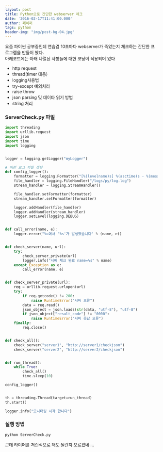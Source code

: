 ```yaml
---
layout: post
title: Python으로 간단한 webserver 체크
date: '2016-02-17T11:41:00.000'
author: 페이퍼
tags: python
header-img: "img/post-bg-04.jpg"
---
```


요즘 파이썬 공부중인데 연습겸 10초마다 webserver가 죽었는지 체크하는 간단한 프로그램을 만들어 봤다.  
아래코드에는 아래 나열된 사항들에 대한 코딩이 적용되어 있다

- http request
- thread(timer 대응)
- logging사용법
- try-except 예외처리
- raise throw
- json parsing 및 데이타 읽기 방법
- string 처리

### ServerCheck.py 파일
```python
import threading
import urllib.request
import json
import time
import logging


logger = logging.getLogger("myLogger")

# 이런 로그 파일 셋팅 
def config_logger():
    formatter = logging.Formatter("[%(levelname)s] %(asctime)s - %(message)s")
    file_handler = logging.FileHandler("/logs/py/log.log")
    stream_handler = logging.StreamHandler()

    file_handler.setFormatter(formatter)
    stream_handler.setFormatter(formatter)

    logger.addHandler(file_handler)
    logger.addHandler(stream_handler)
    logger.setLevel(logging.DEBUG)


def call_error(name, e):
    logger.error("%s에서 '%s'가 발생했습니다" % (name, e))


def check_server(name, url):
    try:
        check_server_private(url)
        logger.info("서버 체크 완료 name=%s" % name)
    except Exception as e:
        call_error(name, e)


def check_server_private(url):
    req = urllib.request.urlopen(url)
    try:
        if req.getcode() != 200:
            raise RuntimeError("서버 오류")
        data = req.read()
        json_object = json.loads(str(data, "utf-8"), "utf-8")
        if json_object["result_code"] != "0000":
            raise RuntimeError("서버 응답 오류")
    finally:
        req.close()


def check_all():
    check_server("server1", "http://server1/checkjson")
    check_server("server2", "http://server2/checkjson")


def run_thread():
    while True:
        check_all()
        time.sleep(10)

config_logger()


th = threading.Thread(target=run_thread)
th.start()

logger.info("모니터링 시작 합니다")

```

### 실행 방법 
```bash
python ServerCheck.py 
```

~~근데 타이머를 저런식으로 해도 될런지 모르겠네 ...~~
